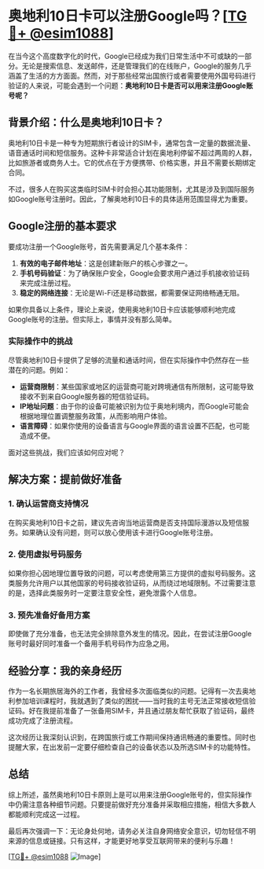 # 奥地利10日卡可以注册Google吗？[[TG💪+ @esim1088](https://t.me/s/esim1088)]

在当今这个高度数字化的时代，Google已经成为我们日常生活中不可或缺的一部分。无论是搜索信息、发送邮件，还是管理我们的在线账户，Google的服务几乎涵盖了生活的方方面面。然而，对于那些经常出国旅行或者需要使用外国号码进行验证的人来说，可能会遇到一个问题：**奥地利10日卡是否可以用来注册Google账号呢？**

## 背景介绍：什么是奥地利10日卡？

奥地利10日卡是一种专为短期旅行者设计的SIM卡，通常包含一定量的数据流量、语音通话时间和短信服务。这种卡非常适合计划在奥地利停留不超过两周的人群，比如旅游者或商务人士。它的优点在于方便携带、价格实惠，并且不需要长期绑定合同。

不过，很多人在购买这类临时SIM卡时会担心其功能限制，尤其是涉及到国际服务如Google账号注册时。因此，了解奥地利10日卡的具体适用范围显得尤为重要。

## Google注册的基本要求

要成功注册一个Google账号，首先需要满足几个基本条件：

1. **有效的电子邮件地址**：这是创建新账户的核心步骤之一。
2. **手机号码验证**：为了确保账户安全，Google会要求用户通过手机接收验证码来完成注册过程。
3. **稳定的网络连接**：无论是Wi-Fi还是移动数据，都需要保证网络畅通无阻。

如果你具备以上条件，理论上来说，使用奥地利10日卡应该能够顺利地完成Google账号的注册。但实际上，事情并没有那么简单。

### 实际操作中的挑战

尽管奥地利10日卡提供了足够的流量和通话时间，但在实际操作中仍然存在一些潜在的问题。例如：

- **运营商限制**：某些国家或地区的运营商可能对跨境通信有所限制，这可能导致接收不到来自Google服务器的短信验证码。
- **IP地址问题**：由于你的设备可能被识别为位于奥地利境内，而Google可能会根据地理位置调整服务政策，从而影响用户体验。
- **语言障碍**：如果你使用的设备语言与Google界面的语言设置不匹配，也可能造成不便。

面对这些挑战，我们应该如何应对呢？

## 解决方案：提前做好准备

### 1. 确认运营商支持情况

在购买奥地利10日卡之前，建议先咨询当地运营商是否支持国际漫游以及短信服务。如果确认没有问题，则可以放心使用该卡进行Google账号注册。

### 2. 使用虚拟号码服务

如果你担心因地理位置导致的问题，可以考虑使用第三方提供的虚拟号码服务。这类服务允许用户以其他国家的号码接收验证码，从而绕过地域限制。不过需要注意的是，选择此类服务时一定要注意安全性，避免泄露个人信息。

### 3. 预先准备好备用方案

即使做了充分准备，也无法完全排除意外发生的情况。因此，在尝试注册Google账号时最好同时准备一个备用手机号码作为应急之用。

## 经验分享：我的亲身经历

作为一名长期旅居海外的工作者，我曾经多次面临类似的问题。记得有一次去奥地利参加培训课程时，我就遇到了类似的困扰——当时我的主号无法正常接收短信验证码。好在我提前准备了一张备用SIM卡，并且通过朋友帮忙获取了验证码，最终成功完成了注册流程。

这次经历让我深刻认识到，在跨国旅行或工作期间保持通讯畅通的重要性。同时也提醒大家，在出发前一定要仔细检查自己的设备状态以及所选SIM卡的功能特性。

## 总结

综上所述，虽然奥地利10日卡原则上是可以用来注册Google账号的，但实际操作中仍需注意各种细节问题。只要提前做好充分准备并采取相应措施，相信大多数人都能顺利完成这一过程。

最后再次强调一下：无论身处何地，请务必关注自身网络安全意识，切勿轻信不明来源的信息或链接。只有这样，才能更好地享受互联网带来的便利与乐趣！

[[TG💪+ @esim1088](https://t.me/s/esim1088) ![Image](https://i.postimg.cc/4NQfJmqS/Snipaste-2025-05-13-00-14-12.png)]